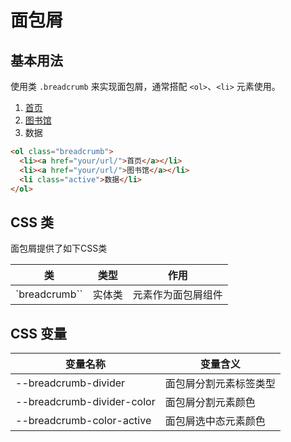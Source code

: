 # 面包屑

## 基本用法

使用类 `.breadcrumb` 来实现面包屑，通常搭配 `<ol>`、`<li>` 元素使用。

<Example>
  <ol class="breadcrumb">
    <li><a href="your/url/">首页</a></li>
    <li><a href="your/url/">图书馆</a></li>
    <li class="active">数据</li>
  </ol>
</Example>

```html
<ol class="breadcrumb">
  <li><a href="your/url/">首页</a></li>
  <li><a href="your/url/">图书馆</a></li>
  <li class="active">数据</li>
</ol>
```
 ## CSS 类

 面包屑提供了如下CSS类

   | 类        | 类型           | 作用  |
   | ------------- |:-------------:| ----- |
   | `breadcrumb``      | 实体类 | 元素作为面包屑组件 |


 ## CSS 变量

  | 变量名称 | 变量含义 |
  | -------- | -------- |
  | --breadcrumb-divider           | 面包屑分割元素标签类型 |
  | --breadcrumb-divider-color     | 面包屑分割元素颜色 |
  | --breadcrumb-color-active      | 面包屑选中态元素颜色 |
